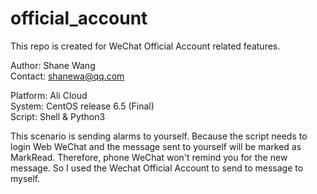 # official_account
This repo is created for WeChat Official Account related features.

Author: Shane Wang</br>
Contact: shanewa@qq.com</br>

Platform: Ali Cloud</br>
System: CentOS release 6.5 (Final)</br>
Script: Shell & Python3</br>

This scenario is sending alarms to yourself. Because the script needs to login Web WeChat and the message sent to yourself will be marked as MarkRead. Therefore, phone WeChat won't remind you for the new message. So I used the Wechat Official Account to send to message to myself.
